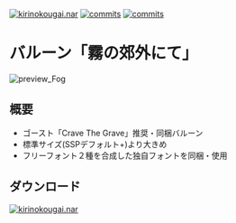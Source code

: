 [![kirinokougai.nar](https://img.shields.io/github/v/release/apxxxxxxe/kirinokougai?color=%237e7958&label=kirinokougai.nar&logo=github)](https://github.com/apxxxxxxe/kirinokougai/releases/latest/download/kirinokougai.nar) 
[![commits](https://img.shields.io/github/commit-activity/m/apxxxxxxe/kirinokougai?color=%237e7958)](https://github.com/apxxxxxxe/kirinokougai/commits/main)
[![commits](https://img.shields.io/tokei/lines/github/apxxxxxxe/kirinokougai?color=%237e7958)](https://github.com/apxxxxxxe/kirinokougai/commits/main)

# バルーン「霧の郊外にて」
![preview_Fog](https://github.com/apxxxxxxe/kirinokougai/blob/images/preview.png?raw=true)
## 概要
- ゴースト「Crave The Grave」推奨・同梱バルーン
- 標準サイズ(SSPデフォルト+)より大きめ
- フリーフォント２種を合成した独自フォントを同梱・使用
## ダウンロード
[![kirinokougai.nar](https://img.shields.io/github/v/release/apxxxxxxe/kirinokougai?color=%237e7958&label=kirinokougai.nar&logo=github)](https://github.com/apxxxxxxe/kirinokougai/releases/latest/download/kirinokougai.nar) 
